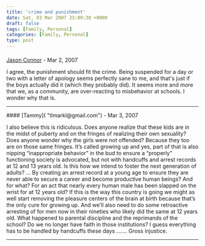 ```yaml
---
title: 'crime and punishment'
date: Sat, 03 Mar 2007 23:09:38 +0000
draft: false
tags: [Family, Personal]
categories: [Family, Personal]
type: post
---
```



#### 
[Jason Connor](http://glutt.com "jlc@glutt.com") - <time datetime="2007-03-06 16:44:07">Mar 2, 2007</time>

I agree, the punishment should fit the crime. Being suspended for a day or two with a letter of apology seems perfectly sane to me, and that's just if the boys actually did it (which they probably did). It seems more and more that we, as a community, are over-reacting to misbehavior at schools. I wonder why that is.
<hr />
#### 
[Tammy]( "tlmarkl@gmail.com") - <time datetime="2007-03-07 12:02:21">Mar 3, 2007</time>

I also believe this is ridiculous. Does anyone realize that these kids are in the midst of puberty and on the fringes of realizing their own sexuality? Does anyone wonder why the girls were not offended? Because they too are on those same fringes. It’s called growing up and yes, part of that is also nipping “inappropriate behavior” in the bud to ensure a “properly” functioning society is advocated, but not with handcuffs and arrest records at 12 and 13 years old. Is this how we intend to foster the next generation of adults? … By creating an arrest record at a young age to ensure they are never able to secure a career and become productive human beings? And for what? For an act that nearly every human male has been slapped on the wrist for at 12 years old? If this is the way this country is going we might as well start removing the pleasure centers of the brain at birth because that’s the only cure for growing up. And we’ll also need to do some retroactive arresting of for men now in their nineties who likely did the same at 12 years old. What happened to parental discipline and the reprimands of the school? Do we no longer have faith in those institutions? I guess everything has to be handled by handcuffs these days ……. Gross injustice.
<hr />
